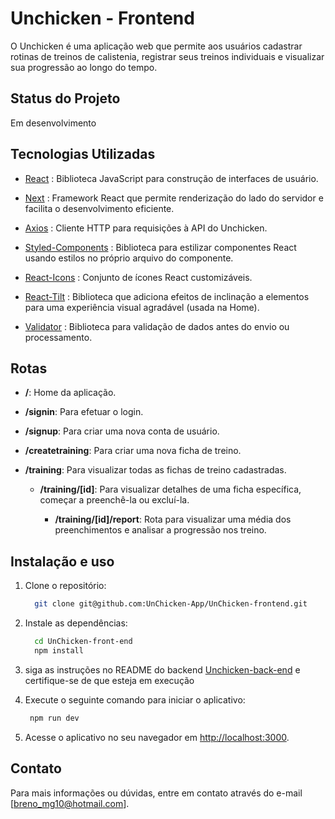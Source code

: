 # Unchicken - Frontend

O Unchicken é uma aplicação web que permite aos usuários cadastrar rotinas de treinos de calistenia, registrar seus treinos individuais e visualizar sua progressão ao longo do tempo.

## Status do Projeto

Em desenvolvimento

## Tecnologias Utilizadas

- [React](https://react.dev/) : Biblioteca JavaScript para construção de interfaces de usuário.
  
- [Next](https://nextjs.org/) : Framework React que permite renderização do lado do servidor e facilita o desenvolvimento eficiente.

- [Axios](https://axios-http.com/) : Cliente HTTP para requisições à API do Unchicken.

- [Styled-Components](https://styled-components.com/) : Biblioteca para estilizar componentes React usando estilos no próprio arquivo do componente.

- [React-Icons](https://react-icons.github.io/react-icons/) : Conjunto de ícones React customizáveis.

- [React-Tilt](https://www.npmjs.com/package/react-tilt) : Biblioteca que adiciona efeitos de inclinação a elementos para uma experiência visual agradável (usada na Home).

- [Validator](https://www.npmjs.com/package/validator) : Biblioteca para validação de dados antes do envio ou processamento.

## Rotas

- **/**: Home da aplicação.

- **/signin**: Para efetuar o login.

- **/signup**: Para criar uma nova conta de usuário.

- **/createtraining**: Para criar uma nova ficha de treino.

- **/training**: Para visualizar todas as fichas de treino cadastradas.
  
   -  **/training/[id]**: Para visualizar detalhes de uma ficha específica, começar a preenchê-la ou excluí-la.
     
      - **/training/[id]/report**: Rota para visualizar uma média dos preenchimentos e analisar a progressão nos treino.


## Instalação e uso

1. Clone o repositório:

   ```bash
     git clone git@github.com:UnChicken-App/UnChicken-frontend.git
     ```

2. Instale as dependências:

   ```bash
     cd UnChicken-front-end
     npm install
   ```
3. siga as instruções no README do backend [Unchicken-back-end](https://github.com/UnChicken-App/UnChicken-backend) e certifique-se de que esteja em execução

4. Execute o seguinte comando para iniciar o aplicativo:

    ```bash
     npm run dev
     ```
5. Acesse o aplicativo no seu navegador em [http://localhost:3000](http://localhost:3000).

## Contato

Para mais informações ou dúvidas, entre em contato através do e-mail [breno_mg10@hotmail.com].

